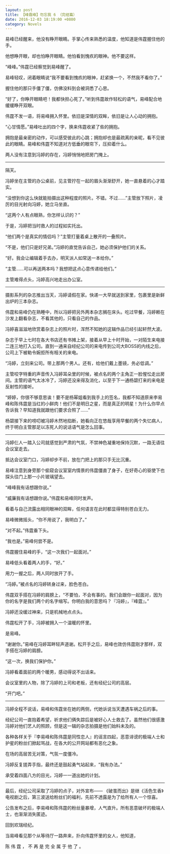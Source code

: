 ```yaml
---
layout: post
title: 【峰霆峰】勿忘我 6 （完结篇）
date: 2016-12-03 18:19:00 +0800
category: Novels
---
```

易峰已经醒来，他没有睁开眼睛。手掌心传来熟悉的温度，他知道是伟霆握住他的手。

他想睁开眼，却也怕睁开眼睛。他怕看到愧疚的眼神。他不要这样。

“峰峰。”伟霆已经察觉到易峰醒了。

易峰轻叹，闭着眼睛说“我不要看到愧疚的眼神，赶紧换一个，不然我不看你了。”

握住他的那只手僵了僵，仿佛没料到会被洞悉了心思。

“好了，你睁开眼睛吧！我都快担心死了。”听到伟霆故作轻松的语气，易峰配合地缓缓睁开双眼。

伟霆不发一语，将易峰拥入怀里。依旧是深情的双眸，依旧是让人心动的拥抱。

“心甘情愿。”易峰吐出的四个字，换来伟霆收紧了些的拥抱。

拥抱是最亲密的动作，可以感受彼此的心跳；拥抱却也是最疏离的亲昵，看不见彼此的眼睛。易峰和伟霆不知道对方低垂的眼帘下，压抑着什么。

两人没有注意到冯婷的存在，冯婷悄悄地把房门掩上。

---

隔天。

冯婷坐在主管的办公桌前，见主管拧在一起的眉头渐渐舒开，她一直悬着的心才踏实。

“没想到你这么快就能拍摄出这种程度的照片。不错。不过……”主管放下照片，凌厉的目光射向冯婷，她立马坐直。

“这两个人有点眼熟，你怎样认识的？”

于是，冯婷把当时救人的过程如实托出。

“他们两个是真实的情侣吗？”主管打量着桌上散开的一叠照片。

“不是，他们只是好兄弟。”冯婷的直觉告诉自己，她必须保护他们的关系。

“好。我会让编辑着手去办，明天派人如常送一本给你。”

“主管……可以再送两本吗？我想把这点心意传递给他们。”

主管难得点头，冯婷高兴地走出办公室。

---

摄影系列的杂志推出当天，冯婷请假在家。快递一大早就送到家里，包裹里是新鲜出炉的三本杂志。

伟霆和易峰仍在熟睡中，所以冯婷把另外两本杂志搁在床头。吃过早餐，冯婷赖在沙发上翻看杂志，不看其他的，只看自己的作品。

冯婷喜滋滋地欣赏着杂志上的照片时，浑然不知她的这辑作品已经引起轩然大波。

杂志于早上七时在各大书店还有书摊上架，接着从早上十时开始，一对陌生来电接二连三地打入公司。直到一通来自经纪公司的来电传到公司大BOSS的内线之后，公司上下被勒令婉拒所有相关的来电。

“冯婷，立刻来公司。带上那两个男人。还有，给他们戴上墨镜，务必低调。”

主管咬字特重的声音传入冯婷耳朵里的时候，被点名的两个主角正一脸惺忪走出房间。主管的语气太冰冷了，冯婷还没来得及消化，以至于下一通杨碧打来的来电是反射性的接听。

“婷婷，你很不够意思诶！要不是杨幂姐看到我手上的签名，我都不知道原来李易峰和陈伟霆是当红的小鲜肉！他们不是明日之星，而是真正的明星！为什么你早点告诉我？早知道我就跟他们要求合照了……”

杨碧接下来的唠叨被冯婷木然地掐断，她看向正在悠哉享用早餐的两个失忆病人，终于明白主管那足以冻死人的说话语气是怎么回事。

---

冯婷仨人一踏入公司就感觉到严肃的气氛，不禁神色凝重地保持沉默，一路无语往会议室走去。

抵达会议室门口，冯婷却步不前，放在门把上的那只手无比沉重。

易峰注意到身旁那个偷窥会议室室内情景的伟霆僵直了身子，在好奇心的驱使下也探头往门上那一小片玻璃望去。

“峰峰我有话想跟你说。”

“威廉我有话想跟你说。”伟霆和易峰同时发声。

看着与自己流露出相同眼神的双眸，任何语言在此时都显得特别苍白无力。

易峰微微摇头，“你不用说了，我明白了。”

“对不起。”伟霆垂下头。

“我也是。”易峰何尝不是。

伟霆握住易峰的手，“这一次我们一起面对。”

易峰低头看着两人的手，“好。”

用力一握之后，两人同时放开了手。

“冯婷。”被点名的冯婷转身过来，脸色苍白。

伟霆双手搭在冯婷的肩膀上，“不要怕，不会有事的。我们会跟你一起面对，因为你的名字是我们两个的名字缩写。你明白我的意思吗？『冯婷』，『峰霆』。”

冯婷还没缓过神来，只是机械地点点头。

伟霆松开了手，冯婷被拥入一个温暖的怀里。

是易峰。

“谢谢你。”易峰在冯婷耳畔轻声道谢。松开手之后，易峰也效仿伟霆刚才那样，双手搭在冯婷的肩膀。

“这一次，换我们保护你。”

冯婷看着面前的两个暖男，感动得说不出话来。

会议室里的人物，除了冯婷的上司和老板，还有经纪公司的高层。

“开门吧。”

---

冯婷全程不说话，易峰和伟霆坐在她的两侧，代她诉说当天遭遇车祸之后的事。

经纪公司一直抱着希望，祈求他们俩失踪后是被好心人士救去了。虽然他们很感激冯婷对他们艺人的照顾，但是这一辑的杂志拍摄是他们始料未及的。

各种各样关于『李易峰和陈伟霆是同性恋人』的谣言四起，恶意诽谤的极端人士和护星的粉丝们掀起骂战，在各大的公开网站都有恶化之象。

在场的高层苦无对策，气氛一度僵冷。

冯婷反复搓弄手指，最终还是鼓起勇气站起来，“我有办法。”

承受着四面八方的目光，冯婷一一道出她的计划。

---

最后，经纪公司采取了冯婷的点子，对外宣布—— 《破茧而出》是继《活色生香》电视剧之后，第三波送给粉丝们的福利，先前不透露是为了给所有人一个惊喜。

公告发布之后，李易峰和陈伟霆的粉丝量暴增，人气直升。所有恶意破坏的极端人士，也渐渐消失匿迹。

回到欢瑞经纪。

当易峰看见那个从等待厅一路奔来，扑向伟霆怀里的女人，他知道，

陈 伟 霆 ， 不 再 是 完 全 属 于 他 了 。
